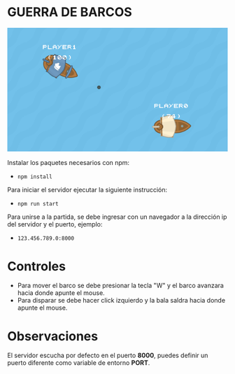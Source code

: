# GUERRA DE BARCOS
![GUERRA DE BARCOS PREVIEW](preview.png)

Instalar los paquetes necesarios con npm:
- `npm install`

Para iniciar el servidor ejecutar la siguiente instrucción:  
- `npm run start`  

Para unirse a la partida, se debe ingresar con un navegador a la dirección ip del servidor y el puerto, ejemplo:
- `123.456.789.0:8000`  
# Controles
- Para mover el barco se debe presionar la tecla "W" y el barco avanzara hacia donde apunte el mouse.
- Para disparar se debe hacer click izquierdo y la bala saldra hacia donde apunte el mouse.
# Observaciones
El servidor escucha por defecto en el puerto **8000**, puedes definir un puerto diferente como variable de entorno **PORT**.

